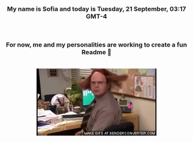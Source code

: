 


<div align="center">
<h3 >My name is Sofia and today is Tuesday, 21 September, 03:17 GMT-4</h3><br>
<h3 >For now, me and my personalities are working to create a fun Readme 👋
</h3><br>
<img src='img/dwight.gif' alt='working...'/>
</div>

